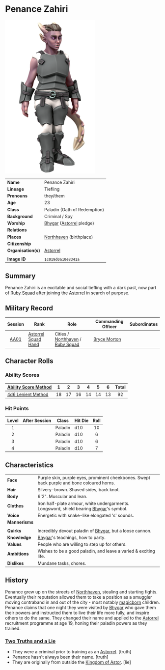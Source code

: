 # Penance Zahiri


<img src="https://raw.githubusercontent.com/jesskelsall/astarus-images/main/characters/portraits/1c019d0a10e8341a.png" height="500" />

|||
| --- | --- |
| **Name** | Penance Zahiri | character.4
| **Lineage** | Tiefling |
| **Pronouns** | they/them |
| **Age** | 23 |
| **Class** | Paladin (Oath of Redemption) |
| **Background** | Criminal / Spy |
| **Worship** | [Bhygar](../gods/deities/bhygar.md) ([Astorrel](../organisations/government/astorrel/astorrel.md) pledge) |
| **Relations** | |
| **Places** | [Northhaven](../places/settlements/cities/northhaven.md) (birthplace) |
| **Citizenship** | |
| **Organisation(s)** | [Astorrel](../organisations/government/astorrel/astorrel.md) |
|||
| **Image ID** | `1c019d0a10e8341a` |

## Summary

Penance Zahiri is an excitable and social tiefling with a dark past, now part of [Ruby Squad](../organisations/government/astorrel/squads/ruby-squad.md) after joining the [Astorrel](../organisations/government/astorrel/astorrel.md) in search of purpose.

## Military Record

| Session | Rank | Role | Commanding Officer | Subordinates |
|:---:| --- | --- | --- | --- |
| [AA01](../sessions/AA01.md) | [Astorrel Squad Hand](../organisations/government/astorrel/ranks/astorrel-squad-hand.md) | Cities / [Northhaven](../places/settlements/cities/northhaven.md) / [Ruby Squad](../organisations/government/astorrel/squads/ruby-squad.md) | [Bryce Morton](bryce-morton.md) ||

## Character Rolls

### Ability Scores

| [Ability Score Method](../mechanics/ability-score-method/ability-score-method.md) | 1 | 2 | 3 | 4 | 5 | 6 | Total |
| --- |:---:|:---:|:---:|:---:|:---:|:---:|:---:|
| [4d6 Lenient Method](../mechanics/ability-score-method/4d6-lenient-method.md) | 18 | 17 | 16 | 14 | 14 | 13 | 92 |

### Hit Points

| Level | After Session | Class | Hit Die | Roll |
|:---:|:---:| --- | --- |:---:|
| 1 || Paladin | d10 | 10 |
| 2 || Paladin | d10 | 6 |
| 3 || Paladin | d10 | 6 |
| 4 || Paladin | d10 | 7 |

## Characteristics

| | |
| --- | --- |
| **Face** | Purple skin, purple eyes, prominent cheekbones. Swept back purple and bone coloured horns. | characteristics.2
| **Hair** | Silvery-brown. Shaved sides, back knot. |
| **Body** | 6'2". Muscular and lean. |
| **Clothes** | Iron half-plate armour, white undergarments.<br>Longsword, shield bearing [Bhygar](../gods/deities/bhygar.md)'s symbol. |
| **Voice** | Energetic with snake-like elongated 's' sounds. |
| **Mannerisms** | |
| | |
| **Quirks** | Incredibly devout paladin of [Bhygar](../gods/deities/bhygar.md), but a loose cannon. |
| **Knowledge** | [Bhygar](../gods/deities/bhygar.md)'s teachings, how to party. |
| **Values** | People who are willing to step up for others. |
| **Ambitions** | Wishes to be a good paladin, and leave a varied & exciting life. |
| **Dislikes** | Mundane tasks, chores. |

## History

Penance grew up on the streets of [Northhaven](../places/settlements/cities/northhaven.md), stealing and starting fights. Eventually their reputation allowed them to take a position as a smuggler moving contraband in and out of the city - most notably [magicborn](../civilisations/kingdom-of-astor/magicborn.md) children. Penance claims that one night they were visited by [Bhygar](../gods/deities/bhygar.md) who gave them their powers and instructed them to live their life more fully, and inspire others to do the same. They changed their name and applied to the [Astorrel](../organisations/government/astorrel/astorrel.md) recruitment programme at age 19, honing their paladin powers as they trained.

### [Two Truths and a Lie](../mechanics/roleplay/two-truths-and-a-lie.md)

- They were a criminal prior to training as an [Astorrel](../organisations/government/astorrel/astorrel.md). [truth]
- Penance hasn't always been their name. [truth]
- They are originally from outside the [Kingdom of Astor](../civilisations/kingdom-of-astor/kingdom-of-astor.md). [lie]

